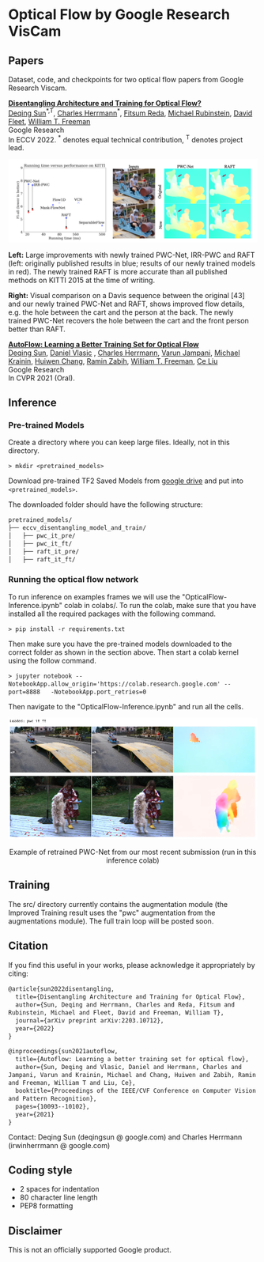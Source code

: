 # Optical Flow by Google Research VisCam

## Papers

Dataset, code, and checkpoints for two optical flow papers from Google Research
Viscam. <br>

[<b>Disentangling Architecture and Training for Optical Flow?</b>](https://arxiv.org/pdf/2203.10712v1.pdf) <br />
[Deqing Sun](https://deqings.github.io/)<sup>\*,T</sup>, [Charles Herrmann](https://scholar.google.com/citations?user=LQvi5XAAAAAJ&hl=en)<sup>\*</sup>, [Fitsum Reda](https://fitsumreda.github.io/), [Michael Rubinstein](http://people.csail.mit.edu/mrub/), [David Fleet](https://www.cs.toronto.edu/~fleet/), [William T. Freeman](https://billf.mit.edu/)<br />
Google Research<br />
In ECCV 2022. <sup>*</sup> denotes equal technical contribution, <sup>T</sup> denotes project lead. <br>

![Teaser image.](examples/teaser.png) <p align="left"><b>Left:</b> Large
improvements with newly trained PWC-Net, IRR-PWC and RAFT (left: originally
published results in blue; results of our newly trained models in red). The
newly trained RAFT is more accurate than all published methods on KITTI 2015 at
the time of writing.

<b>Right:</b> Visual comparison on a Davis sequence between the original [43]
and our newly trained PWC-Net and RAFT, shows improved flow details, e.g. the
hole between the cart and the person at the back. The newly trained PWC-Net
recovers the hole between the cart and the front person better than RAFT.</p>

[<b>AutoFlow: Learning a Better Training Set for Optical Flow</b>](https://arxiv.org/pdf/2104.14544.pdf) <br />
[Deqing Sun](https://deqings.github.io/), [Daniel Vlasic](https://people.csail.mit.edu/drdaniel/) , [Charles Herrmann](https://scholar.google.com/citations?user=LQvi5XAAAAAJ&hl=en), [Varun Jampani](https://varunjampani.github.io/), [Michael Krainin](https://research.google/people/107089/), [Huiwen Chang](https://scholar.google.com/citations?user=eZQNcvcAAAAJ&hl=en), [Ramin Zabih](https://www.cs.cornell.edu/~rdz/), [William T. Freeman](https://billf.mit.edu/), [Ce Liu](https://people.csail.mit.edu/celiu/) <br />
Google Research<br />
In CVPR 2021 (Oral).

## Inference

### Pre-trained Models

Create a directory where you can keep large files. Ideally, not in this
directory.

```
> mkdir <pretrained_models>
```

Download pre-trained TF2 Saved Models from
[google drive](https://drive.google.com/drive/folders/1I2hli8O9NST-uu7RxcpLk38k2KnTDcHe?usp=sharing)
and put into `<pretrained_models>`.

The downloaded folder should have the following structure:

```
pretrained_models/
├── eccv_disentangling_model_and_train/
│   ├── pwc_it_pre/
│   ├── pwc_it_ft/
│   ├── raft_it_pre/
│   ├── raft_it_ft/
```

### Running the optical flow network

To run inference on examples frames we will use the
"OpticalFlow-Inference.ipynb" colab in colabs/. To run the colab, make sure that
you have installed all the required packages with the following command.

```
> pip install -r requirements.txt
```

Then make sure you have the pre-trained models downloaded to the correct folder
as shown in the section above. Then start a colab kernel using the follow
command.

```
> jupyter notebook --NotebookApp.allow_origin='https://colab.research.google.com' --port=8888   -NotebookApp.port_retries=0
```

Then navigate to the "OpticalFlow-Inference.ipynb" and run all the cells.

![Inference example.](examples/examples_pwc_it_ft.png) <p align="center">Example
of retrained PWC-Net from our most recent submission (run in this inference
colab)</p>

## Training

The src/ directory currently contains the augmentation module (the Improved
Training result uses the "pwc" augmentation from the augmentations module). The
full train loop will be posted soon.

## Citation

If you find this useful in your works, please acknowledge it appropriately by
citing:

```
@article{sun2022disentangling,
  title={Disentangling Architecture and Training for Optical Flow},
  author={Sun, Deqing and Herrmann, Charles and Reda, Fitsum and Rubinstein, Michael and Fleet, David and Freeman, William T},
  journal={arXiv preprint arXiv:2203.10712},
  year={2022}
}
```

```
@inproceedings{sun2021autoflow,
  title={Autoflow: Learning a better training set for optical flow},
  author={Sun, Deqing and Vlasic, Daniel and Herrmann, Charles and Jampani, Varun and Krainin, Michael and Chang, Huiwen and Zabih, Ramin and Freeman, William T and Liu, Ce},
  booktitle={Proceedings of the IEEE/CVF Conference on Computer Vision and Pattern Recognition},
  pages={10093--10102},
  year={2021}
}
```

Contact: Deqing Sun (deqingsun @ google.com) and Charles Herrmann (irwinherrmann
@ google.com)

## Coding style

*   2 spaces for indentation
*   80 character line length
*   PEP8 formatting

## Disclaimer

This is not an officially supported Google product.
